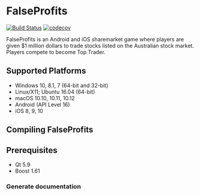 # FalseProfits

[![Build Status](https://travis-ci.org/programmingproject1-org/falseprofits.svg?branch=develop)](https://travis-ci.org/programmingproject1-org/falseprofits)
[![codecov](https://codecov.io/gh/programmingproject1-org/falseprofits/branch/develop/graph/badge.svg)](https://codecov.io/gh/programmingproject1-org/falseprofits)

FalseProfits is an Android and iOS sharemarket game where players are
given $1 million dollars to trade stocks listed on the Australian stock
market. Players compete to become Top Trader.

## Supported Platforms
- Windows 10, 8.1, 7 (64-bit and 32-bit)
- Linux/X11; Ubuntu 16.04 (64-bit)
- macOS 10.10, 10.11, 10.12
- Android (API Level 16)
- iOS 8, 9, 10

## Compiling FalseProfits

## Prerequisites
- Qt 5.9
- Boost 1.61

### Generate documentation

